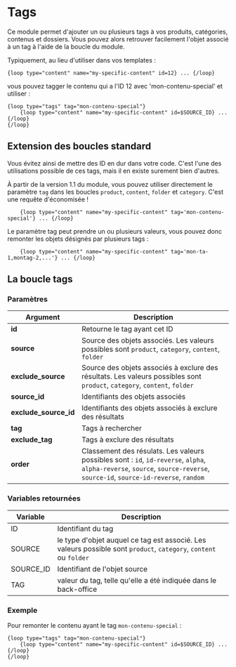 # Tags

Ce module permet d'ajouter un ou plusieurs tags à vos produits, catégories, contenus et dossiers. 
Vous pouvez alors retrouver facilement l'objet associé à un tag à l'aide de la boucle du module.

Typiquement, au lieu d'utiliser dans vos templates :

```
{loop type="content" name="my-specific-content" id=12} ... {/loop}
```

vous pouvez tagger le contenu qui a l'ID 12 avec 'mon-contenu-special' et utiliser :

```
{loop type="tags" tag="mon-contenu-special"}
    {loop type="content" name="my-specific-content" id=$SOURCE_ID} ... {/loop}
{/loop}    
```

## Extension des boucles standard

Vous évitez ainsi de mettre des ID en dur dans votre code. C'est l'une des utilisations possible de ces tags, mais il
en existe surement bien d'autres.

À partir de la version 1.1 du module, vous pouvez utiliser directement le paramètre `tag` dans les boucles `product`, 
`content`, `folder` et `category`. C'est une requête d'économisée !

```
    {loop type="content" name="my-specific-content" tag='mon-contenu-special'} ... {/loop}
```

Le paramètre tag peut prendre un ou plusieurs valeurs, vous pouvez donc remonter les objets désignés par plusieurs tags :

```
    {loop type="content" name="my-specific-content" tag='mon-ta-1,montag-2,...'} ... {/loop}
```

## La boucle tags

### Paramètres

|Argument |Description |
|---      |--- |
|**id** | Retourne le tag ayant cet ID |
|**source** | Source des objets associés. Les valeurs possibles sont `product`, `category`, `content`, `folder` |
|**exclude_source** | Source des objets associés à exclure des résultats. Les valeurs possibles sont `product`, `category`, `content`, `folder` |
|**source_id** | Identifiants des objets associés |
|**exclude_source_id** | Identifiants des objets associés à exclure des résultats |
|**tag** | Tags à rechercher |
|**exclude_tag** | Tags à exclure des résultats |
|**order** | Classement des résulats. Les valeurs possibles sont : `id`, `id-reverse`, `alpha`, `alpha-reverse`, `source`, `source-reverse`, `source-id`, `source-id-reverse`, `random`|

### Variables retournées

|Variable   |Description |
|---        |--- |
|ID    | Identifiant du tag |
|SOURCE | le type d'objet auquel ce tag est associé. Les valeurs possible sont `product`, `category`, `content` ou `folder` |
|SOURCE_ID | Identifiant de l'objet source |
|TAG    | valeur du tag, telle qu'elle a été indiquée dans le back-office  |

### Exemple

Pour remonter le contenu ayant le tag `mon-contenu-special` :

```
{loop type="tags" tag="mon-contenu-special"}
    {loop type="content" name="my-specific-content" id=$SOURCE_ID} ... {/loop}
{/loop}    
```
